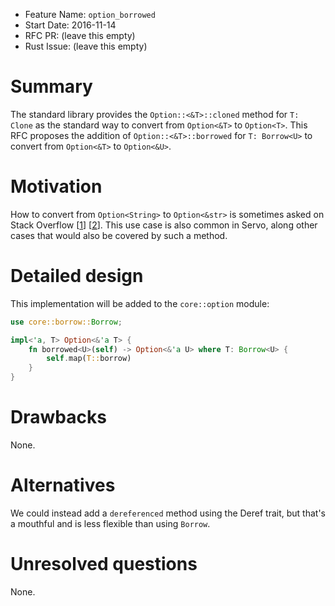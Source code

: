 - Feature Name: `option_borrowed`
- Start Date: 2016-11-14
- RFC PR: (leave this empty)
- Rust Issue: (leave this empty)

# Summary
[summary]: #summary

The standard library provides the `Option::<&T>::cloned` method for `T: Clone`
as the standard way to convert from `Option<&T>` to `Option<T>`. This RFC
proposes the addition of `Option::<&T>::borrowed` for `T: Borrow<U>` to convert
from `Option<&T>` to `Option<&U>`.

# Motivation
[motivation]: #motivation

How to convert from `Option<String>` to `Option<&str>` is sometimes asked on
Stack Overflow [[1]] [[2]]. This use case is also common in Servo, along other
cases that would also be covered by such a method.

[1]: http://stackoverflow.com/q/31233938
[2]: http://stackoverflow.com/q/34974732

# Detailed design
[design]: #detailed-design

This implementation will be added to the `core::option` module:

```rust
use core::borrow::Borrow;

impl<'a, T> Option<&'a T> {
    fn borrowed<U>(self) -> Option<&'a U> where T: Borrow<U> {
        self.map(T::borrow)
    }
}
```

# Drawbacks
[drawbacks]: #drawbacks

None.

# Alternatives
[alternatives]: #alternatives

We could instead add a `dereferenced` method using the Deref trait, but that's
a mouthful and is less flexible than using `Borrow`.

# Unresolved questions
[unresolved]: #unresolved-questions

None.
